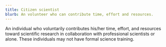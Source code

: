 ```yaml
---
title: Citizen scientist
blurb: An volunteer who can contribute time, effort and resources.
---
```


An individual who voluntarily contributes his/her time, effort, and resources toward scientific research in collaboration with professional scientists or alone. These individuals may not have formal science training.
